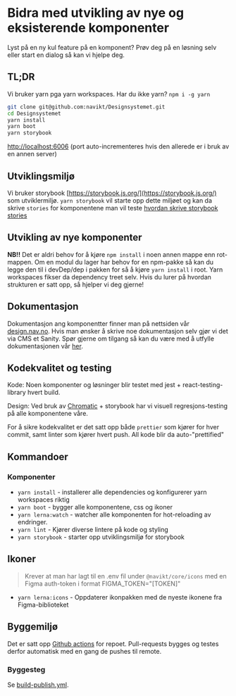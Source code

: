 # Bidra med utvikling av nye og eksisterende komponenter

Lyst på en ny kul feature på en komponent? Prøv deg på en løsning selv eller start en dialog så kan vi hjelpe deg.

## TL;DR

Vi bruker yarn pga yarn workspaces. Har du ikke yarn? `npm i -g yarn`

```sh
git clone git@github.com:navikt/Designsystemet.git
cd Designsystemet
yarn install
yarn boot
yarn storybook
```

[http://localhost:6006](http://localhost:6006) (port auto-incrementeres hvis den allerede er i bruk av en annen server)

## Utviklingsmiljø

Vi bruker storybook [https://storybook.js.org/](https://storybook.js.org/) som utviklermiljø.
`yarn storybook` vil starte opp dette miljøet og kan da skrive `stories` for komponentene man vil teste [hvordan skrive storybook stories](https://storybook.js.org/docs/react/writing-stories/introduction)

## Utvikling av nye komponenter

**NB!!** Det er aldri behov for å kjøre `npm install` i noen annen mappe enn rot-mappen.
Om en modul du lager har behov for en npm-pakke så kan du legge den til i devDep/dep i pakken for så å kjøre `yarn install` i root. Yarn workspaces fikser da dependency treet selv. Hvis du lurer på hvordan strukturen er satt opp, så hjelper vi deg gjerne!

## Dokumentasjon

Dokumentasjon ang komponentter finner man på nettsiden vår [design.nav.no](https://design.nav.no/). Hvis man ønsker å skrive noe dokumentasjon selv gjør vi det via CMS et Sanity. Spør gjerne om tilgang så kan du være med å utfylle dokumentasjonen vår [her](https://verktoykasse.sanity.studio/).

## Kodekvalitet og testing

Kode: Noen komponenter og løsninger blir testet med jest + react-testing-library hvert build.

Design: Ved bruk av [Chromatic](https://www.chromatic.com/) + storybook har vi visuell regresjons-testing på alle komponentene våre.

For å sikre kodekvalitet er det satt opp både `prettier` som kjører for hver commit, samt linter som kjører hvert push. All kode blir da auto-"prettified"

## Kommandoer

### Komponenter

- `yarn install` - installerer alle dependencies og konfigurerer yarn workspaces riktig
- `yarn boot` - bygger alle komponentene, css og ikoner
- `yarn lerna:watch` - watcher alle komponenten for hot-reloading av endringer.
- `yarn lint` - Kjører diverse lintere på kode og styling
- `yarn storybook` - starter opp utviklingsmiljø for storybook

## Ikoner

> Krever at man har lagt til en .env fil under `@navikt/core/icons` med en Figma auth-token i format FIGMA_TOKEN="[TOKEN]"

- `yarn lerna:icons` - Oppdaterer ikonpakken med de nyeste ikonene fra Figma-biblioteket

## Byggemiljø

Det er satt opp [Github actions](https://github.com/navikt/Designsystemet/actions) for repoet.
Pull-requests bygges og testes derfor automatisk med en gang de pushes til remote.

### Byggesteg

Se [build-publish.yml](https://github.com/navikt/Designsystemet/blob/master/.github/workflows/build-publish.yml).
